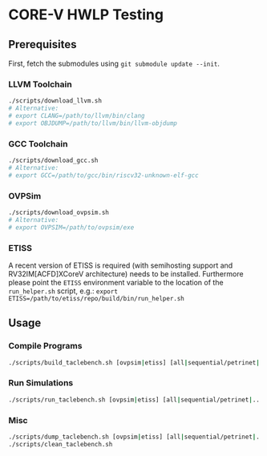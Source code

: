 # CORE-V HWLP Testing

## Prerequisites

First, fetch the submodules using `git submodule update --init`.

### LLVM Toolchain

```sh
./scripts/download_llvm.sh
# Alternative:
# export CLANG=/path/to/llvm/bin/clang
# export OBJDUMP=/path/to/llvm/bin/llvm-objdump
```

### GCC Toolchain

```sh
./scripts/download_gcc.sh
# Alternative:
# export GCC=/path/to/gcc/bin/riscv32-unknown-elf-gcc
```

### OVPSim

```sh
./scripts/download_ovpsim.sh
# Alternative:
# export OVPSIM=/path/to/ovpsim/exe
```

### ETISS

A recent version of ETISS is required (with semihosting support and RV32IM[ACFD]XCoreV architecture) needs to be installed. Furthermore please point the `ETISS` environment variable to the location of the `run_helper.sh` script, e.g.: `export ETISS=/path/to/etiss/repo/build/bin/run_helper.sh`

## Usage

### Compile Programs

```sh
./scripts/build_taclebench.sh [ovpsim|etiss] [all|sequential/petrinet|...] [rv32im|rv32im_xcvhwlp|...]
```

### Run Simulations

```sh
./scripts/run_taclebench.sh [ovpsim|etiss] [all|sequential/petrinet|...]
```

### Misc

```sh
./scripts/dump_taclebench.sh [ovpsim|etiss] [all|sequential/petrinet|...]
./scripts/clean_taclebench.sh
```
